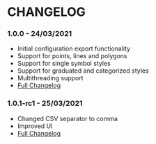 # CHANGELOG

### 1.0.0 - 24/03/2021

* Initial configuration export functionality
* Support for points, lines and polygons
* Support for single symbol styles
* Support for graduated and categorized styles
* Multithreading support
* <a href="https://github.com/UnfoldedInc/qgis-plugin/compare/1.0.0-rc1...1.0.0">Full Changelog</a>

### 1.0.1-rc1 - 25/03/2021

* Changed CSV separator to comma
* Improved UI
* <a href="https://github.com/UnfoldedInc/qgis-plugin/compare/1.0.0...1.0.1-rc1">Full Changelog</a>

###

